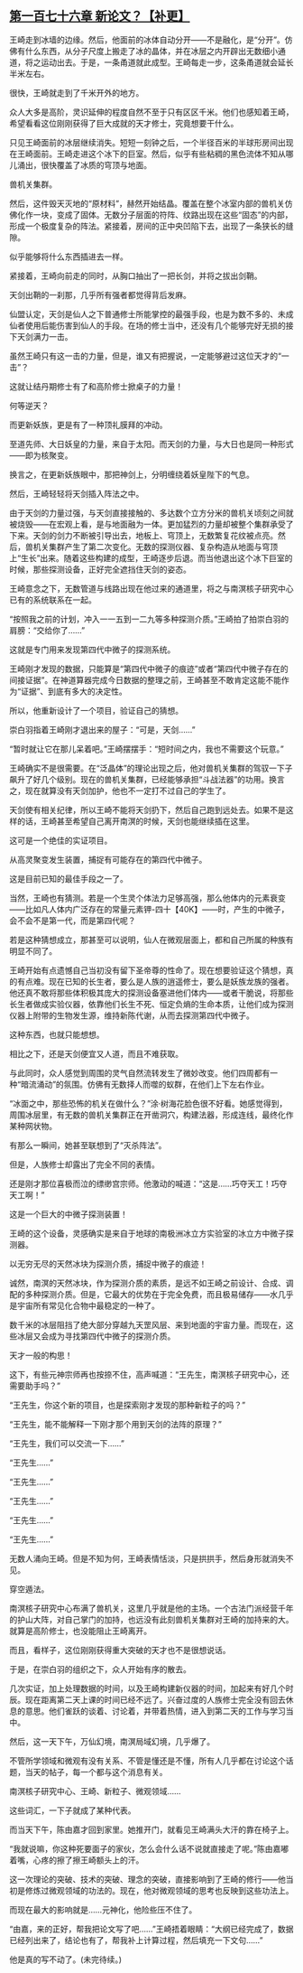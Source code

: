 ## [第一百七十六章 新论文？【补更】](https://www.xxbiquge.com/11_11207/9166023.html)


  王崎走到冰墙的边缘。然后，他面前的冰体自动分开——不是融化，是“分开”。仿佛有什么东西，从分子尺度上搬走了冰的晶体，并在冰层之内开辟出无数细小通道，将之运动出去。于是，一条甬道就此成型。王崎每走一步，这条甬道就会延长半米左右。

  很快，王崎就走到了千米开外的地方。

  众人大多是高阶，灵识延伸的程度自然不至于只有区区千米。他们也感知着王崎，希望看看这位刚刚获得了巨大成就的天才修士，究竟想要干什么。

  只见王崎面前的冰层继续消失。短短一刻钟之后，一个半径百米的半球形房间出现在王崎面前。王崎走进这个冰下的巨室。然后，似乎有些粘稠的黑色流体不知从哪儿涌出，很快覆盖了冰质的穹顶与地面。

  兽机关集群。

  然后，这件毁天灭地的“原材料”，赫然开始结晶。覆盖在整个冰室内部的兽机关仿佛化作一块，变成了固体。无数分子层面的符阵、纹路出现在这些“固态”的内部，形成一个极度复杂的阵法。紧接着，房间的正中央凹陷下去，出现了一条狭长的缝隙。

  似乎能够将什么东西插进去一样。

  紧接着，王崎向前走的同时，从胸口抽出了一把长剑，并将之拔出剑鞘。

  天剑出鞘的一刹那，几乎所有强者都觉得背后发麻。

  仙盟认定，天剑是仙人之下普通修士所能掌控的最强手段，也是为数不多的、未成仙者使用后能伤害到仙人的手段。在场的修士当中，还没有几个能够完好无损的接下天剑满力一击。

  虽然王崎只有这一击的力量，但是，谁又有把握说，一定能够避过这位天才的“一击”？

  这就让结丹期修士有了和高阶修士掀桌子的力量！

  何等逆天？

  而更新妖族，更是有了一种顶礼膜拜的冲动。

  至道先师、大日妖皇的力量，来自于太阳。而天剑的力量，与大日也是同一种形式——即为核聚变。

  换言之，在更新妖族眼中，那把神剑上，分明缠绕着妖皇陛下的气息。

  然后，王崎轻轻将天剑插入阵法之中。

  由于天剑的力量过强，与天剑直接接触的、多达数个立方分米的兽机关顷刻之间就被烧毁——在宏观上看，是与地面融为一体。更加猛烈的力量却被整个集群承受了下来。天剑的剑力不断被引导出去，地板上、穹顶上，无数繁复花纹被点亮。然后，兽机关集群产生了第二次变化。无数的探测仪器、复杂构造从地面与穹顶上“生长”出来。随着这些构建的成型，王崎逐步后退。而当他退出这个冰下巨室的时候，那些探测设备，正好完全遮挡住天剑的姿态。

  王崎意念之下，无数管道与线路出现在他过来的通道里，将之与南溟核子研究中心已有的系统联系在一起。

  “按照我之前的计划，冲入一一五到一二九等多种探测介质。”王崎拍了拍崇白羽的肩膀：“交给你了……”

  这就是专门用来发现第四代中微子的探测系统。

  王崎刚才发现的数据，只能算是“第四代中微子的痕迹”或者“第四代中微子存在的间接证据”。在神道算器完成今日数据的整理之前，王崎甚至不敢肯定这能不能作为“证据”、到底有多大的决定性。

  所以，他重新设计了一个项目，验证自己的猜想。

  崇白羽指着王崎刚才退出来的屋子：“可是，天剑……”

  “暂时就让它在那儿呆着吧。”王崎摆摆手：“短时间之内，我也不需要这个玩意。”

  王崎确实不是很需要。在“泛晶体”的理论出现之后，他对兽机关集群的驾驭一下子飙升了好几个级别。现在的兽机关集群，已经能够承担“斗战法器”的功用。换言之，现在就算没有天剑加护，他也不一定打不过自己的学生了。

  天剑使有相关纪律，所以王崎不能将天剑扔下，然后自己跑到远处去。如果不是这样的话，王崎甚至希望自己离开南溟的时候，天剑也能继续插在这里。

  这可是一个绝佳的实证项目。

  从高灵聚变发生装置，捕捉有可能存在的第四代中微子。

  这是目前已知的最佳手段之一了。

  当然，王崎也有猜测。若是一个生灵个体法力足够高强，那么他体内的元素衰变——比如凡人体内广泛存在的常量元素钾-四十【40K】——时，产生的中微子，会不会不是第一代，而是第四代呢？

  若是这种猜想成立，那甚至可以说明，仙人在微观层面上，都和自己所属的种族有明显不同了。

  王崎开始有点遗憾自己当初没有留下圣帝尊的性命了。现在想要验证这个猜想，真的有点难。现在已知的长生者，要么是人族的逍遥修士，要么是妖族龙族的强者。他还真不敢将那些体积极其庞大的探测设备塞进他们体内——或者干脆说，将那些长生者做成实验仪器，依靠他们长生不死、恒定负熵的生命本质，让他们成为探测仪器上附带的生物发生源，维持新陈代谢，从而去探测第四代中微子。

  这种东西，也就只能想想。

  相比之下，还是天剑便宜又人道，而且不难获取。

  与此同时，众人感觉到周围的灵气自然流转发生了微妙改变。他们四周都有一种“暗流涌动”的氛围。仿佛有无数择人而噬的蚁群，在他们上下左右作业。

  “冰面之中，那些恐怖的机关在做什么？”涂·树海花脸色很不好看。她感觉得到，周围冰层里，有无数的兽机关集群正在开凿洞穴，构建法器，形成连线，最终化作某种网状物。

  有那么一瞬间，她甚至联想到了“灭杀阵法”。

  但是，人族修士却露出了完全不同的表情。

  还是刚才那位喜极而泣的缥缈宫宗师。他激动的喊道：“这是……巧夺天工！巧夺天工啊！”

  这是一个巨大的中微子探测装置！

  王崎的这个设备，灵感确实是来自于地球的南极洲冰立方实验室的冰立方中微子探测器。

  以无穷无尽的天然冰块为探测介质，捕捉中微子的痕迹！

  诚然，南溟的天然冰块，作为探测介质的素质，是远不如王崎之前设计、合成、调配的多种探测介质。但是，它最大的优势在于完全免费，而且极易储存——水几乎是宇宙所有常见化合物中最稳定的一种了。

  数千米的冰层阻挡了绝大部分穿越九天罡风层、来到地面的宇宙力量。而现在，这些冰层又会成为寻找第四代中微子的探测介质。

  天才一般的构思！

  这下，有些元神宗师再也按捺不住，高声喊道：“王先生，南溟核子研究中心，还需要助手吗？”

  “王先生，你这个新的项目，也是探索刚才发现的那种新粒子的吗？”

  “王先生，能不能解释一下刚才那个用到天剑的法阵的原理？”

  “王先生，我们可以交流一下……”

  “王先生……”

  “王先生……”

  “王先生……”

  “王先生……”

  “王先生……”

  无数人涌向王崎。但是不知为何，王崎表情恬淡，只是拱拱手，然后身形就消失不见。

  穿空遁法。

  南溟核子研究中心布满了兽机关，这里几乎就是他的主场。一个古法门派经营千年的护山大阵，对自己掌门的加持，也远没有此刻兽机关集群对王崎的加持来的大。就算是高阶修士，也没能阻止王崎离开。

  而且，看样子，这位刚刚获得重大突破的天才也不是很想说话。

  于是，在崇白羽的组织之下，众人开始有序的散去。

  几次实证，加上处理数据的时间，以及王崎构建新仪器的时间，加起来有好几个时辰。现在距离第二天上课的时间已经不远了。兴奋过度的人族修士完全没有回去休息的意思。他们雀跃的谈着、讨论着，并带着热情，进入到第二天的工作与学习当中。

  然后，这一天下午，万仙幻境，南溟局域幻境，几乎爆了。

  不管所学领域和微观有没有关系、不管是懂还是不懂，所有人几乎都在讨论这个话题，当天的帖子，每一个都与这个消息有关。

  南溟核子研究中心、王崎、新粒子、微观领域……

  这些词汇，一下子就成了某种代表。

  而当天下午，陈由嘉才回到家里。她推开门，就看见王崎满头大汗的靠在椅子上。

  “我就说嘛，你这种死要面子的家伙，怎么会什么话不说就直接走了呢。”陈由嘉嘟着嘴，心疼的擦了擦王崎额头上的汗。

  这一次理论的突破、技术的突破、理念的突破，直接影响到了王崎的修行——他当初是修炼过微观领域的功法的。现在，他对微观领域的思考也反映到这些功法上。

  而现在最大的影响就是……元神化，他险些压不住了。

  “由嘉，来的正好，帮我把论文写了吧……”王崎捂着眼睛：“大纲已经完成了，数据已经列出来了，结论也有了，帮我补上计算过程，然后填充一下文句……”

  他是真的写不动了。(未完待续。)
